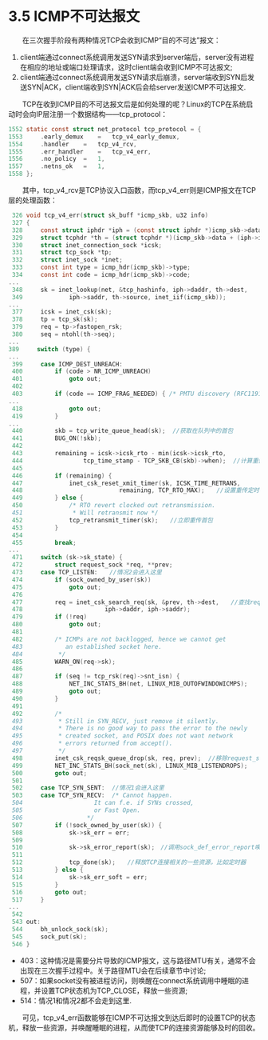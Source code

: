 # 3.5 ICMP不可达报文

　　在三次握手阶段有两种情况TCP会收到ICMP“目的不可达”报文：

1. client端通过connect系统调用发送SYN请求到server端后，server没有进程在相应的地址或端口处理请求，这时client端会收到ICMP不可达报文;
2. client端通过connect系统调用发送SYN请求后崩溃，server端收到SYN后发送SYN|ACK，client端收到SYN|ACK后会给server发送ICMP不可达报文.

　　TCP在收到ICMP目的不可达报文后是如何处理的呢？Linux的TCP在系统启动时会向IP层注册一个数据结构——tcp\_protocol：

```c
1552 static const struct net_protocol tcp_protocol = {
1553     .early_demux    =   tcp_v4_early_demux,
1554     .handler    =   tcp_v4_rcv,    
1555     .err_handler    =   tcp_v4_err,
1556     .no_policy  =   1,   
1557     .netns_ok   =   1,   
1558 };
```

　　其中，tcp\_v4\_rcv是TCP协议入口函数，而tcp\_v4\_err则是ICMP报文在TCP层的处理函数：

```c
 326 void tcp_v4_err(struct sk_buff *icmp_skb, u32 info)
 327 {       
 328     const struct iphdr *iph = (const struct iphdr *)icmp_skb->data;
 329     struct tcphdr *th = (struct tcphdr *)(icmp_skb->data + (iph->ihl << 2));
 330     struct inet_connection_sock *icsk;
 331     struct tcp_sock *tp;
 332     struct inet_sock *inet;
 333     const int type = icmp_hdr(icmp_skb)->type;
 334     const int code = icmp_hdr(icmp_skb)->code;
...
 348     sk = inet_lookup(net, &tcp_hashinfo, iph->daddr, th->dest,
 349             iph->saddr, th->source, inet_iif(icmp_skb));
...
 377     icsk = inet_csk(sk);
 378     tp = tcp_sk(sk);
 379     req = tp->fastopen_rsk;
 380     seq = ntohl(th->seq);
...
389     switch (type) {
...
 399     case ICMP_DEST_UNREACH:
 400         if (code > NR_ICMP_UNREACH)
 401             goto out;
 402 
 403         if (code == ICMP_FRAG_NEEDED) { /* PMTU discovery (RFC1191) */
...
 418             goto out;
 419         }
...
 440         skb = tcp_write_queue_head(sk);  //获取在队列中的首包
 441         BUG_ON(!skb);
 442 
 443         remaining = icsk->icsk_rto - min(icsk->icsk_rto,
 444                 tcp_time_stamp - TCP_SKB_CB(skb)->when);  //计算重传时间
 445 
 446         if (remaining) {
 447             inet_csk_reset_xmit_timer(sk, ICSK_TIME_RETRANS,
 448                           remaining, TCP_RTO_MAX);　　//设置重传定时器，超时后重传首包
 449         } else {
 450             /* RTO revert clocked out retransmission.
 451              * Will retransmit now */
 452             tcp_retransmit_timer(sk);　　//立即重传首包
 453         }
 454 
 455         break;
...
 471     switch (sk->sk_state) {
 472         struct request_sock *req, **prev;
 473     case TCP_LISTEN:　　//情况2会进入这里
 474         if (sock_owned_by_user(sk))
 475             goto out;
 476 
 477         req = inet_csk_search_req(sk, &prev, th->dest,　　//查找request_sock
 478                       iph->daddr, iph->saddr);
 479         if (!req)
 480             goto out;
 481 
 482         /* ICMPs are not backlogged, hence we cannot get
 483            an established socket here.
 484          */
 485         WARN_ON(req->sk);
 486 
 487         if (seq != tcp_rsk(req)->snt_isn) {
 488             NET_INC_STATS_BH(net, LINUX_MIB_OUTOFWINDOWICMPS);
 489             goto out;
 490         }
 491 
 492         /*
 493          * Still in SYN_RECV, just remove it silently.
 494          * There is no good way to pass the error to the newly
 495          * created socket, and POSIX does not want network
 496          * errors returned from accept().
 497          */
 498         inet_csk_reqsk_queue_drop(sk, req, prev);  //移除request_sock
 499         NET_INC_STATS_BH(sock_net(sk), LINUX_MIB_LISTENDROPS);
 500         goto out;
 501 
 502     case TCP_SYN_SENT:  //情况1会进入这里
 503     case TCP_SYN_RECV:  /* Cannot happen.
 504                    It can f.e. if SYNs crossed,
 505                    or Fast Open.
 506                  */
 507         if (!sock_owned_by_user(sk)) {
 508             sk->sk_err = err;
 509 
 510             sk->sk_error_report(sk);　//调用sock_def_error_report唤醒在connect系统调用中睡眠的进程
 511 
 512             tcp_done(sk);　　//释放TCP连接相关的一些资源，比如定时器
 513         } else {
 514             sk->sk_err_soft = err;
 515         }
 516         goto out;
 517     }
...
 542 
 543 out:
 544     bh_unlock_sock(sk);
 545     sock_put(sk);
 546 }
```

* 403：这种情况是需要分片导致的ICMP报文，这与路径MTU有关，通常不会出现在三次握手过程中。关于路径MTU会在后续章节中讨论;
* 507：如果socket没有被进程访问，则唤醒在connect系统调用中睡眠的进程，并设置TCP状态机为TCP\_CLOSE，释放一些资源;
* 514：情况1和情况2都不会走到这里.

　　可见，tcp\_v4\_err函数能够在ICMP不可达报文到达后即时的设置TCP的状态机，释放一些资源，并唤醒睡眠的进程，从而使TCP的连接资源能够及时的回收。&#x20;
